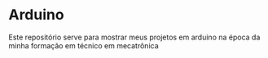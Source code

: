 # Arduino
Este repositório serve para mostrar meus projetos em arduino na época da minha formação em técnico em mecatrônica
